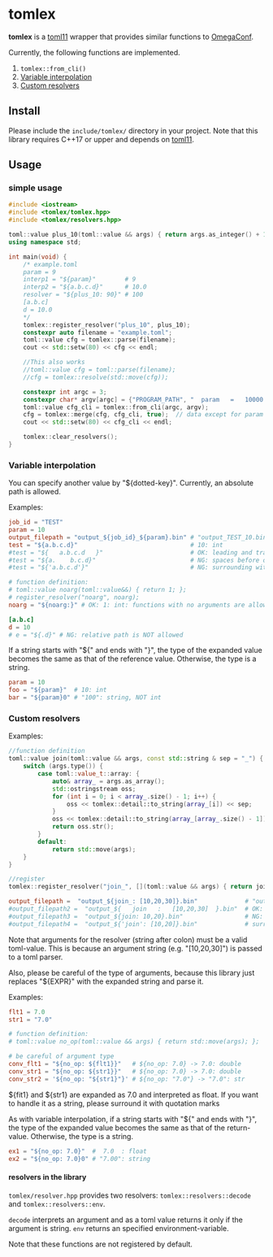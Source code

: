 # tomlex
**tomlex** is a [toml11](https://github.com/ToruNiina/toml11) wrapper that provides similar functions to [OmegaConf](https://omegaconf.readthedocs.io/en/latest/).

Currently, the following functions are implemented.

1. `tomlex::from_cli()`
2. [Variable interpolation](https://omegaconf.readthedocs.io/en/latest/usage.html#interpolation)
3. [Custom resolvers](https://omegaconf.readthedocs.io/en/latest/custom_resolvers.html)

## Install
Please include the `include/tomlex/` directory in your project.
Note that this library requires C++17 or upper and depends on [toml11](https://github.com/ToruNiina/toml11).

## Usage
### simple usage
```cpp
#include <iostream>
#include <tomlex/tomlex.hpp>
#include <tomlex/resolvers.hpp>

toml::value plus_10(toml::value && args) { return args.as_integer() + 10; };
using namespace std;

int main(void) {
	/* example.toml
	param = 9
	interp1 = "${param}"        # 9
	interp2 = "${a.b.c.d}"      # 10.0
	resolver = "${plus_10: 90}" # 100
	[a.b.c]
	d = 10.0
	*/
	tomlex::register_resolver("plus_10", plus_10);
	constexpr auto filename = "example.toml";
	toml::value cfg = tomlex::parse(filename);
	cout << std::setw(80) << cfg << endl;

	//This also works
	//toml::value cfg = toml::parse(filename);
	//cfg = tomlex::resolve(std::move(cfg));

	constexpr int argc = 3;
	constexpr char* argv[argc] = {"PROGRAM_PATH", "  param   =   10000  ", "a.b.c.d  =  nan"};
	toml::value cfg_cli = tomlex::from_cli(argc, argv);
	cfg = tomlex::merge(cfg, cfg_cli, true);  // data except for param and a.b.c.d are merged into cfg_cli
	cout << std::setw(80) << cfg_cli << endl;

	tomlex::clear_resolvers();
}
```

### Variable interpolation
You can specify another value by "${dotted-key}".
Currently, an absolute path is allowed.

Examples:
```toml
job_id = "TEST"
param = 10
output_filepath = "output_${job_id}_${param}.bin" # "output_TEST_10.bin"
test = "${a.b.c.d}"                               # 10: int
#test = "${   a.b.c.d   }"                        # OK: leading and trailing spaces are allowed
#test = "${a.    b.c.d}"                          # NG: spaces before or after dot are NOT allowed
#test = "${'a.b.c.d'}"                            # NG: surrounding with quotation marks is NOT allowed

# function definition: 
# toml::value noarg(toml::value&&) { return 1; };
# register_resolver("noarg", noarg);
noarg = "${noarg:}" # OK: 1: int: functions with no arguments are allowed

[a.b.c]
d = 10
# e = "${.d}" # NG: relative path is NOT allowed
```

If a string starts with "${" and ends with "}",
the type of the expanded value becomes the same as that of the reference value.
Otherwise, the type is a string.
```toml
param = 10
foo = "${param}"  # 10: int
bar = "${param}0" # "100": string, NOT int
```

### Custom resolvers
Examples:
```cpp
//function definition
toml::value join(toml::value && args, const std::string & sep = "_") {
    switch (args.type()) {
        case toml::value_t::array: {
            auto& array_ = args.as_array();
            std::ostringstream oss;
            for (int i = 0; i < array_.size() - 1; i++) {
                oss << tomlex::detail::to_string(array_[i]) << sep;
            }
            oss << tomlex::detail::to_string(array_[array_.size() - 1]);
            return oss.str();
        }
        default:
            return std::move(args);
    }
}

//register
tomlex::register_resolver("join_", [](toml::value && args) { return join(std::move(args)); });
```

```toml
output_filepath =  "output_${join_: [10,20,30]}.bin"             # "output_0_10_20.bin"
#output_filepath2 =  "output_${   join   :   [10,20,30]  }.bin"  # OK: leading and trailing spaces are allowed
#output_filepath3 =  "output_${join: 10,20}.bin"                 # NG: 10,20 is not a valid toml value
#output_filepath4 =  "output_${'join': [10,20]}.bin"             # surrounding with quotation marks is NOT allowed
```
Note that arguments for the resolver (string after colon) must be a valid toml-value.
This is because an argument string (e.g. "[10,20,30]") is passed to a toml parser.

Also, please be careful of the type of arguments, because this library just replaces "${EXPR}" with the expanded string and parse it.

Examples:
``` toml
flt1 = 7.0
str1 = "7.0"

# function definition: 
# toml::value no_op(toml::value && args) { return std::move(args); };

# be careful of argument type
conv_flt1 = "${no_op: ${flt1}}"   # ${no_op: 7.0} -> 7.0: double
conv_str1 = "${no_op: ${str1}}"   # ${no_op: 7.0} -> 7.0: double
conv_str2 = '${no_op: "${str1}"}' # ${no_op: "7.0"} -> "7.0": str
```
${fit1} and ${str1} are expanded as 7.0 and interpreted as float.
If you want to handle it as a string, please surround it with quotation marks 

As with variable interpolation, if a string starts with "${" and ends with "}", the type of the expanded value becomes the same as that of the return-value.
Otherwise, the type is a string.
```toml
ex1 = "${no_op: 7.0}"  #  7.0  : float
ex2 = "${no_op: 7.0}0" # "7.00": string
```
#### resolvers in the library
`tomlex/resolver.hpp` provides two resolvers: `tomlex::resolvers::decode` and `tomlex::resolvers::env`.

`decode` interprets an argument and as a toml value returns it only if the argument is string.
`env` returns an specified environment-variable.

Note that these functions are not registered by default.

